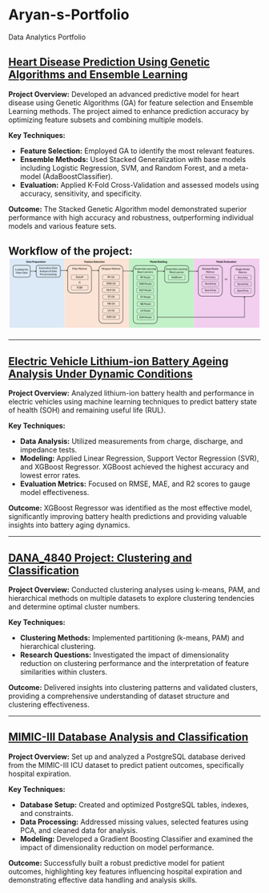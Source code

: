 # Aryan-s-Portfolio
Data Analytics Portfolio


## [Heart Disease Prediction Using Genetic Algorithms and Ensemble Learning](https://github.com/Aryan12042001/4830_Project)

**Project Overview:** Developed an advanced predictive model for heart disease using Genetic Algorithms (GA) for feature selection and Ensemble Learning methods. The project aimed to enhance prediction accuracy by optimizing feature subsets and combining multiple models.

**Key Techniques:**
- **Feature Selection:** Employed GA to identify the most relevant features.
- **Ensemble Methods:** Used Stacked Generalization with base models including Logistic Regression, SVM, and Random Forest, and a meta-model (AdaBoostClassifier).
- **Evaluation:** Applied K-Fold Cross-Validation and assessed models using accuracy, sensitivity, and specificity.

**Outcome:** The Stacked Genetic Algorithm model demonstrated superior performance with high accuracy and robustness, outperforming individual models and various feature sets.

## Workflow of the project: ![WorkFlow](workflow.png)
---

## [Electric Vehicle Lithium-ion Battery Ageing Analysis Under Dynamic Conditions](https://github.com/Aryan12042001/CPSC_4830)

**Project Overview:** Analyzed lithium-ion battery health and performance in electric vehicles using machine learning techniques to predict battery state of health (SOH) and remaining useful life (RUL).

**Key Techniques:**
- **Data Analysis:** Utilized measurements from charge, discharge, and impedance tests.
- **Modeling:** Applied Linear Regression, Support Vector Regression (SVR), and XGBoost Regressor. XGBoost achieved the highest accuracy and lowest error rates.
- **Evaluation Metrics:** Focused on RMSE, MAE, and R2 scores to gauge model effectiveness.

**Outcome:** XGBoost Regressor was identified as the most effective model, significantly improving battery health predictions and providing valuable insights into battery aging dynamics.

---

## [DANA_4840 Project: Clustering and Classification](https://github.com/Aryan12042001/DANA_4840_Project)

**Project Overview:** Conducted clustering analyses using k-means, PAM, and hierarchical methods on multiple datasets to explore clustering tendencies and determine optimal cluster numbers.

**Key Techniques:**
- **Clustering Methods:** Implemented partitioning (k-means, PAM) and hierarchical clustering.
- **Research Questions:** Investigated the impact of dimensionality reduction on clustering performance and the interpretation of feature similarities within clusters.

**Outcome:** Delivered insights into clustering patterns and validated clusters, providing a comprehensive understanding of dataset structure and clustering effectiveness.

---

## [MIMIC-III Database Analysis and Classification](https://github.com/Aryan12042001/Mimic-III)

**Project Overview:** Set up and analyzed a PostgreSQL database derived from the MIMIC-III ICU dataset to predict patient outcomes, specifically hospital expiration.

**Key Techniques:**
- **Database Setup:** Created and optimized PostgreSQL tables, indexes, and constraints.
- **Data Processing:** Addressed missing values, selected features using PCA, and cleaned data for analysis.
- **Modeling:** Developed a Gradient Boosting Classifier and examined the impact of dimensionality reduction on model performance.

**Outcome:** Successfully built a robust predictive model for patient outcomes, highlighting key features influencing hospital expiration and demonstrating effective data handling and analysis skills.
